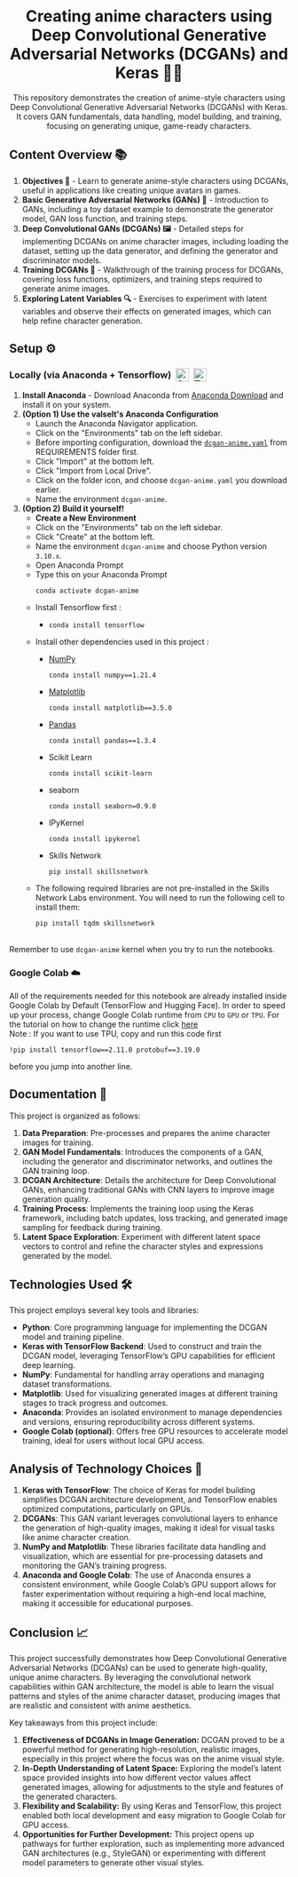 <h1 align="center">Creating anime characters using Deep Convolutional Generative Adversarial Networks (DCGANs) and Keras 🌌✨</h1>
<p align="center">This repository demonstrates the creation of anime-style characters using Deep Convolutional Generative Adversarial Networks (DCGANs) with Keras. It covers GAN fundamentals, data handling, model building, and training, focusing on generating unique, game-ready characters.</p>

<h2>Content Overview 📚</h2>
<ol>
  <li><strong>Objectives 🎯</strong> - Learn to generate anime-style characters using DCGANs, useful in applications like creating unique avatars in games.</li>
  <li><strong>Basic Generative Adversarial Networks (GANs) 🧩</strong> - Introduction to GANs, including a toy dataset example to demonstrate the generator model, GAN loss function, and training steps.</li>
  <li><strong>Deep Convolutional GANs (DCGANs) 🖼️</strong> - Detailed steps for implementing DCGANs on anime character images, including loading the dataset, setting up the data generator, and defining the generator and discriminator models.</li>
  <li><strong>Training DCGANs 🔄</strong> - Walkthrough of the training process for DCGANs, covering loss functions, optimizers, and training steps required to generate anime images.</li>
  <li><strong>Exploring Latent Variables 🔍</strong> - Exercises to experiment with latent variables and observe their effects on generated images, which can help refine character generation.</li>
</ol>

<h2>Setup ⚙️</h2>

<h3>
  <div style="display: flex; align-items: center;">
    <span>Locally (via Anaconda + Tensorflow)</span>
        <a href="https://www.anaconda.com/">
            <img src="https://skillicons.dev/icons?i=anaconda" alt="Anaconda" style="height: 24px; margin-left: 8px;">
        </a>
        <a href="https://www.tensorflow.org/install/pip">
            <img src="https://skillicons.dev/icons?i=tensorflow" alt="Tensorflow" style="height: 24px; margin-left: 8px;">
        </a>
  </div>
</h3>

<ol>
  <li><strong>Install Anaconda</strong> - Download Anaconda from <a href="https://www.anaconda.com/download">Anaconda Download</a> and install it on your system.</li>
  <li><strong>(Option 1) Use the valselt's Anaconda Configuration</strong>
    <ul>
      <li>Launch the Anaconda Navigator application.</li>
      <li>Click on the "Environments" tab on the left sidebar.</li>
      <li>Before importing configuration, download the <code><a href = "https://github.com/valselt/valseltlibrary/blob/main/REQUIREMENTS/dcgan-anime.yaml">dcgan-anime.yaml</a></code> from REQUIREMENTS folder first.</li>
      <li>Click "Import" at the bottom left.</li>
      <li>Click "Import from Local Drive".</li>
      <li>Click on the folder icon, and choose <code>dcgan-anime.yaml</code> you download earlier.</li>
      <li>Name the environment <code>dcgan-anime</code>.</li>
    </ul>
  </li>
  
  <li><strong>(Option 2) Build it yourself!</strong>
    <ul>
      <li><strong>Create a New Environment</strong>
      <li>Click on the "Environments" tab on the left sidebar.</li>
      <li>Click "Create" at the bottom left.</li>
      <li>Name the environment <code>dcgan-anime</code> and choose Python version <code>3.10.x</code>.</li>
      <li>Open Anaconda Prompt</li>
      <li>Type this on your Anaconda Prompt<pre><code>conda activate dcgan-anime</code></pre></li>
      <li>Install Tensorflow first :</li>
        <ul>
           <li><pre><code>conda install tensorflow</pre></code></li>
        </ul>
        <li>Install other dependencies used in this project :</li>
        <ul>
          <li>
            <a href="https://github.com/tensorflow/tensorflow/issues/60216#:~:text=Numpy%20was%20pinned%20to%20%3C1.24%20since%20it%20affected%20few%20tests%20on%20Ragged%20Tensors.%20Agree%20that%20we%20should%20fix%20those%20tests%20and%20remove%20the%20upperbound%20in%20future%20releases.">NumPy</a></br>
            <pre><code>conda install numpy==1.21.4</pre></code>
          </li>
          <li>
            <a href="https://matplotlib.org/devdocs/devel/min_dep_policy.html#:~:text=of%20the%20dependencies.-,Matplotlib,1.23.0,-3.8">Matplotlib</a></br>
            <pre><code>conda install matplotlib==3.5.0</pre></code>
          </li>
          <li>
            <a href="https://pandas.pydata.org/pandas-docs/version/2.1.3/getting_started/install.html#:~:text=Required%20dependencies">Pandas</a></br>
            <pre><code>conda install pandas==1.3.4</pre></code>
          </li>
          <li>
            Scikit Learn</br>
            <pre><code>conda install scikit-learn</pre></code>
          </li>
          <li>
            seaborn</br>
            <pre><code>conda install seaborn=0.9.0</pre></code>
          </li>
          <li>
            IPyKernel</br>
            <pre><code>conda install ipykernel</pre></code>
          </li>
          <li>
            Skills Network</br>
            <pre><code>pip install skillsnetwork</pre></code>
          </li>
        </ul>
        <li>
            The following required libraries are not pre-installed in the Skills Network Labs environment. You will need to run the following cell to install them:</br>
            <pre><code>pip install tqdm skillsnetwork</pre></code>
          </li>
    </ul>
  </li>
</ol>
</br>
<span>Remember to use <code>dcgan-anime</code> kernel when you try to run the notebooks.</span>

<h3>Google Colab ☁️</h3>
<span>All of the requirements needed for this notebook are already installed inside Google Colab by Default (TensorFlow and Hugging Face). In order to speed up your process, change Google Colab runtime from <code>CPU</code> to <code>GPU</code> or <code>TPU</code>. For the tutorial on how to change the runtime click <a href="https://www.geeksforgeeks.org/how-to-use-google-colab/#:~:text=Change%20Runtime%20Environment%3A%20Click%20the%20%E2%80%9CRuntime%E2%80%9D%20dropdown%20menu.%20Select%20%E2%80%9CChange%20runtime%20type%E2%80%9D%20.%20Select%20python2%20or%203%20from%20the%20%E2%80%9CRuntime%20type%E2%80%9D%20dropdown%20menu.">here</a>

</br>
Note : If you want to use TPU, copy and run this code first <pre><code>!pip install tensorflow==2.11.0 protobuf==3.19.0
</code></pre>before you jump into another line.</span>

<h2>Documentation 📝</h2>
<p>This project is organized as follows:</p>
<ol>
  <li><strong>Data Preparation</strong>: Pre-processes and prepares the anime character images for training.</li>
  <li><strong>GAN Model Fundamentals</strong>: Introduces the components of a GAN, including the generator and discriminator networks, and outlines the GAN training loop.</li>
  <li><strong>DCGAN Architecture</strong>: Details the architecture for Deep Convolutional GANs, enhancing traditional GANs with CNN layers to improve image generation quality.</li>
  <li><strong>Training Process</strong>: Implements the training loop using the Keras framework, including batch updates, loss tracking, and generated image sampling for feedback during training.</li>
  <li><strong>Latent Space Exploration</strong>: Experiment with different latent space vectors to control and refine the character styles and expressions generated by the model.</li>
</ol>

<h2>Technologies Used 🛠️</h2>
<p>This project employs several key tools and libraries:</p>
<ul>
  <li><strong>Python</strong>: Core programming language for implementing the DCGAN model and training pipeline.</li>
  <li><strong>Keras with TensorFlow Backend</strong>: Used to construct and train the DCGAN model, leveraging TensorFlow’s GPU capabilities for efficient deep learning.</li>
  <li><strong>NumPy</strong>: Fundamental for handling array operations and managing dataset transformations.</li>
  <li><strong>Matplotlib</strong>: Used for visualizing generated images at different training stages to track progress and outcomes.</li>
  <li><strong>Anaconda</strong>: Provides an isolated environment to manage dependencies and versions, ensuring reproducibility across different systems.</li>
  <li><strong>Google Colab (optional)</strong>: Offers free GPU resources to accelerate model training, ideal for users without local GPU access.</li>
</ul>

<h2>Analysis of Technology Choices 🧩</h2>
<ol>
  <li><strong>Keras with TensorFlow</strong>: The choice of Keras for model building simplifies DCGAN architecture development, and TensorFlow enables optimized computations, particularly on GPUs.</li>
  <li><strong>DCGANs</strong>: This GAN variant leverages convolutional layers to enhance the generation of high-quality images, making it ideal for visual tasks like anime character creation.</li>
  <li><strong>NumPy and Matplotlib</strong>: These libraries facilitate data handling and visualization, which are essential for pre-processing datasets and monitoring the GAN’s training progress.</li>
  <li><strong>Anaconda and Google Colab</strong>: The use of Anaconda ensures a consistent environment, while Google Colab’s GPU support allows for faster experimentation without requiring a high-end local machine, making it accessible for educational purposes.</li>
</ol>

<h2>Conclusion 📈</h2>
<p>This project successfully demonstrates how Deep Convolutional Generative Adversarial Networks (DCGANs) can be used to generate high-quality, unique anime characters. By leveraging the convolutional network capabilities within GAN architecture, the model is able to learn the visual patterns and styles of the anime character dataset, producing images that are realistic and consistent with anime aesthetics.</p>

<p>Key takeaways from this project include:</p>
<ol>
  <li><strong>Effectiveness of DCGANs in Image Generation:</strong> DCGAN proved to be a powerful method for generating high-resolution, realistic images, especially in this project where the focus was on the anime visual style.</li>
  <li><strong>In-Depth Understanding of Latent Space:</strong> Exploring the model’s latent space provided insights into how different vector values affect generated images, allowing for adjustments to the style and features of the generated characters.</li>
  <li><strong>Flexibility and Scalability:</strong> By using Keras and TensorFlow, this project enabled both local development and easy migration to Google Colab for GPU access.</li>
  <li><strong>Opportunities for Further Development:</strong> This project opens up pathways for further exploration, such as implementing more advanced GAN architectures (e.g., StyleGAN) or experimenting with different model parameters to generate other visual styles.</li>
</ol>
